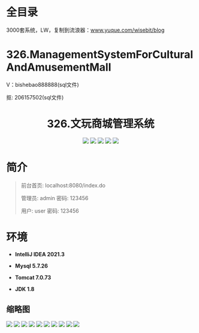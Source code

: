 # 全目录

3000套系统，LW，复制到流浪器：www.yuque.com/wisebit/blog

# 326.ManagementSystemForCulturalAndAmusementMall

<p>V：bishebao888888(sql文件)</p>
<p>抠: 206157502(sql文件)</p>

<p><h1 align="center">326.文玩商城管理系统</h1></p>


<p align="center">
	<img src="https://img.shields.io/badge/jdk-1.8-orange.svg"/>
    <img src="https://img.shields.io/badge/spring-5.x-lightgrey.svg"/>
    <img src="https://img.shields.io/badge/springmvc-3.x-blue.svg"/>
    <img src="https://img.shields.io/badge/mybatis-5.x-yellow.svg"/>
    <img src="https://img.shields.io/badge/jsp-3.x-blue.svg"/>
</p>

# 简介
>
> 
>
> 前台首页: localhost:8080/index.do
>
> 管理员: admin   密码: 123456
>
> 用户: user   密码: 123456
>

# 环境

- <b>IntelliJ IDEA 2021.3</b>

- <b>Mysql 5.7.26</b>

- <b>Tomcat 7.0.73</b>

- <b>JDK 1.8</b>




## 缩略图

![](https://bitwise.oss-cn-heyuan.aliyuncs.com/2024/9/10/cc5fdfda-d1a4-40f7-b629-8750b4184673.png)
![](https://bitwise.oss-cn-heyuan.aliyuncs.com/2024/9/10/9a8d5663-0a63-4576-8219-9d84464f77cb.png)
![](https://bitwise.oss-cn-heyuan.aliyuncs.com/2024/9/10/73e47cbb-c4cf-4461-97e4-2a28672fba7d.png)
![](https://bitwise.oss-cn-heyuan.aliyuncs.com/2024/9/10/aadb42b1-792e-4275-aaf9-a3f8b1fafd27.png)
![](https://bitwise.oss-cn-heyuan.aliyuncs.com/2024/9/10/3dec13ca-7836-41c4-9d79-9b6334970604.png)
![](https://bitwise.oss-cn-heyuan.aliyuncs.com/2024/9/10/9759da92-f9d3-450c-a429-9ea26182e8ca.png)
![](https://bitwise.oss-cn-heyuan.aliyuncs.com/2024/9/10/7b7f20be-2df2-4952-984f-8a01a42f3236.png)
![](https://bitwise.oss-cn-heyuan.aliyuncs.com/2024/9/10/fab38b76-012c-4197-afa4-196d3dece2b2.png)
![](https://bitwise.oss-cn-heyuan.aliyuncs.com/2024/9/10/b1f640ff-c2d6-4e39-b497-942c3520876d.png)
![](https://bitwise.oss-cn-heyuan.aliyuncs.com/2024/9/10/3a332ad3-e50d-419f-8ae8-485eaf655290.png)




